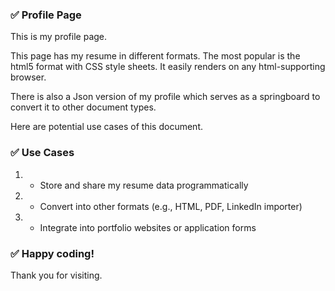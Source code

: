 ### ✅ Profile Page
This is my profile page. 

This page has my resume in different formats. The most popular is the html5 format with CSS style sheets. It easily renders on any html-supporting browser.

There is also a Json version of my profile which serves as a springboard to convert it to other document types.

Here are potential use cases of this document.

### ✅ Use Cases
1. * Store and share my resume data programmatically
2. * Convert into other formats (e.g., HTML, PDF, LinkedIn importer)
3. * Integrate into portfolio websites or application forms

### ✅ Happy coding!
Thank you for visiting.
